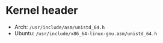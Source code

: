 Kernel header
=
- Arch: `/usr/include/asm/unistd_64.h`
- Ubuntu: `/usr/include/x86_64-linux-gnu.asm/unistd_64.h`
